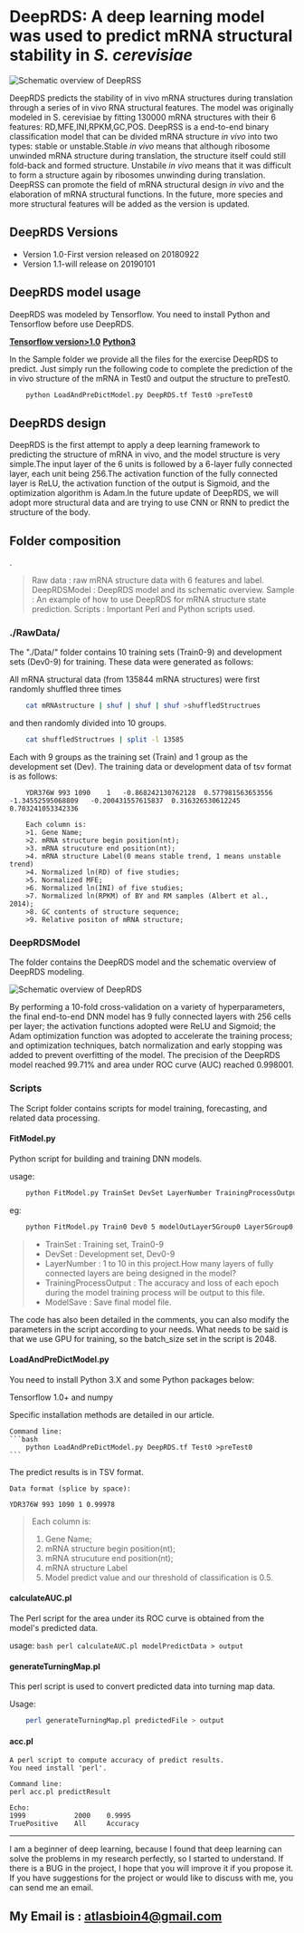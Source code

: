 # DeepRDS: A deep learning model was used to predict mRNA structural stability in *S. cerevisiae* 

![Schematic overview of DeepRSS](https://github.com/atlasbioinfo/DeepRDS/blob/master/DeepRDSModel/fig1.png)


DeepRDS predicts the stability of in vivo mRNA structures during translation through a series of in vivo RNA structural features. The model was originally modeled in S. cerevisiae by fitting 130000 mRNA structures with their 6  features: RD,MFE,INI,RPKM,GC,POS. DeepRSS is a end-to-end binary classification model that can be divided mRNA structure *in vivo* into two types: stable or unstable.Stable *in vivo* means that although ribosome unwinded mRNA structure during translation, the structure itself could still fold-back and formed structure. Unstabile *in vivo* means that it was difficult to form a structure again by ribosomes unwinding during translation. DeepRSS can promote the field of mRNA structural design *in vivo* and the elaboration of mRNA structural functions. In the future, more species and more structural features will be added as the version is updated.

## DeepRDS Versions

* Version 1.0-First version released on 20180922 
* Version 1.1-will release on 20190101

## DeepRDS model usage

DeepRDS was modeled by Tensorflow. You need to install Python and Tensorflow before use DeepRDS. 

**[Tensorflow version>1.0](https://www.tensorflow.org/)**
**[Python3](https://www.python.org/)**

In the Sample folder we provide all the files for the exercise DeepRDS to predict. Just simply run the following code to complete the prediction of the in vivo structure of the mRNA in Test0 and output the structure to preTest0.

```bash
    python LoadAndPreDictModel.py DeepRDS.tf Test0 >preTest0
```

## DeepRDS design

DeepRDS is the first attempt to apply a deep learning framework to predicting the structure of mRNA in vivo, and the model structure is very simple.The input layer of the 6 units is followed by a 6-layer fully connected layer, each unit being 256.The activation function of the fully connected layer is ReLU, the activation function of the output is Sigmoid, and the optimization algorithm is Adam.In the future update of DeepRDS, we will adopt more structural data and are trying to use CNN or RNN to predict the structure of the body.

## Folder composition
.
>Raw data : raw mRNA structure data with 6 features and label.
>DeepRDSModel : DeepRDS model and its schematic overview.
>Sample : An example of how to use DeepRDS for mRNA structure state prediction.
>Scripts : Important Perl and Python scripts used.

### ./RawData/ 

The "./Data/" folder contains 10 training sets (Train0-9) and development sets (Dev0-9) for training. These data were generated as follows:

All mRNA structural data (from 135844 mRNA structures) were first randomly shuffled three times

```bash
    cat mRNAstructure | shuf | shuf | shuf >shuffledStructrues
```
and then randomly divided into 10 groups.

```bash
    cat shuffledStructrues | split -l 13585 
```

Each with 9 groups as the training set (Train) and 1 group as the development set (Dev). The training data or development data of tsv format is as follows:

```
	YDR376W	993	1090	1	-0.868242130762128	0.577981563653556	-1.34552595068809	-0.200431557615837	0.316326530612245	0.703241053342336

	Each column is:
	>1. Gene Name;
	>2. mRNA structure begin position(nt);
	>3. mRNA strucuture end position(nt);
	>4. mRNA structure Label(0 means stable trend, 1 means unstable trend)
	>4. Normalized ln(RD) of five studies;
	>5. Normalized MFE;
	>6. Normalized ln(INI) of five studies;
	>7. Normalized ln(RPKM) of BY and RM samples (Albert et al., 2014);
	>8. GC contents of structure sequence;
	>9. Relative positon of mRNA structure;
```

### DeepRDSModel

The folder contains the DeepRDS model and the schematic overview of DeepRDS modeling.

![Schematic overview of DeepRDS](https://github.com/atlasbioinfo/DeepRDS/blob/master/DeepRDSModel/fig7.png)

By performing a 10-fold cross-validation on a variety of hyperparameters, the final end-to-end DNN model has 9 fully connected layers with 256 cells per layer; the activation functions adopted were ReLU and Sigmoid; the Adam optimization function was adopted to accelerate the training process; and optimization techniques, batch normalization and early stopping was added to prevent overfitting of the model. The precision of the DeepRDS model reached 99.71% and area under ROC curve (AUC) reached 0.998001.

### Scripts

The Script folder contains scripts for model training, forecasting, and related data processing.

#### FitModel.py

Python script for building and training DNN models.

usage: 
```bash
    python FitModel.py TrainSet DevSet LayerNumber TrainingProcessOutput ModelSave
```

eg:	   

```bash
    python FitModel.py Train0 Dev0 5 modelOutLayer5Group0 Layer5Group0.tf
```

>* TrainSet : Training set, Train0-9
>* DevSet : Development set, Dev0-9
>* LayerNumber : 1 to 10 in this project.How many layers of fully connected layers are being designed in the model?
>* TrainingProcessOutput : The accuracy and loss of each epoch during the model training process will be output to this file.
>* ModelSave : Save final model file.

The code has also been detailed in the comments, you can also modify the parameters in the script according to your needs. What needs to be said is that we use GPU for training, so the batch_size set in the script is 2048.

#### LoadAndPreDictModel.py

You need to install Python 3.X and some Python packages below:

Tensorflow 1.0+ and numpy

Specific installation methods are detailed in our article.
	
	Command line:
    ```bash
        python LoadAndPreDictModel.py DeepRDS.tf Test0 >preTest0
    ```
    
The predict results is in TSV format.
	
	Data format (splice by space):
	
	YDR376W 993 1090 1 0.99978
	
>	Each column is:
>	1. Gene Name;
>	2. mRNA structure begin position(nt);
>	3. mRNA strucuture end position(nt);
>	4. mRNA structure Label
>	5. Model predict value and our threshold of classification is 0.5.

#### calculateAUC.pl

The Perl script for the area under its ROC curve is obtained from the model's predicted data.

usage:
    ```bash
        perl calculateAUC.pl modelPredictData > output
    ```
#### generateTurningMap.pl

This perl script is used to convert predicted data into turning map data.

Usage: 
```bash
    perl generateTurningMap.pl predictedFile > output
```


#### acc.pl

	A perl script to compute accuracy of predict results.
	You need install 'perl'.
	
	Command line:
	perl acc.pl predictResult
	
	Echo:
	1999 		   	2000    0.9995
	TruePositive	All		Accuracy
    
    
--------
I am a beginner of deep learning, because I found that deep learning can solve the problems in my research perfectly, so I started to understand. If there is a BUG in the project, I hope that you will improve it if you propose it. If you have suggestions for the project or would like to discuss with me, you can send me an email.

My Email is : atlasbioin4@gmail.com
--------
	


